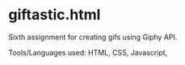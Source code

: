 # giftastic.html

Sixth assignment for creating gifs using Giphy API.

Tools/Languages used: HTML, CSS, Javascript,
